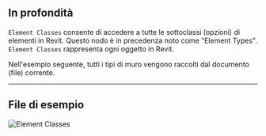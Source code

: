 ## In profondità
`Element Classes` consente di accedere a tutte le sottoclassi (opzioni) di elementi in Revit. Questo nodo è in precedenza noto come "Element Types". `Element Classes` rappresenta ogni oggetto in Revit.

Nell'esempio seguente, tutti i tipi di muro vengono raccolti dal documento (file) corrente.
___
## File di esempio

![Element Classes](./DSRevitNodesUI.ElementTypes_img.jpg)
